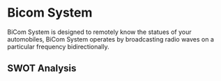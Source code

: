 # Bicom System
BiCom System is designed to remotely know the statues of your automobiles, BiCom System operates by broadcasting radio waves on a particular frequency bidirectionally.

## SWOT Analysis


